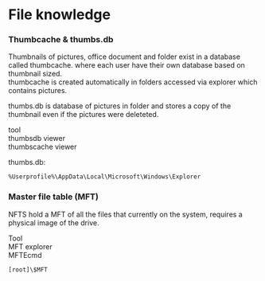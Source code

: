 # File knowledge

### Thumbcache & thumbs.db

Thumbnails of pictures, office document and folder exist in a database called thumbcache. where each user have their own database based on thumbnail sized.\
thumbcache is created automatically in folders accessed via explorer which contains pictures.

thumbs.db is database of pictures in folder and stores a copy of the thumbnail even if the pictures were deleteted.



tool\
thumbsdb viewer\
thumbscache viewer

thumbs.db:

```
%Userprofile%\AppData\Local\Microsoft\Windows\Explorer
```

### Master file table (MFT)

NFTS hold a MFT of all the files that currently on the system, requires a physical image of the drive.

Tool\
MFT explorer\
MFTEcmd

```
[root]\$MFT
```
